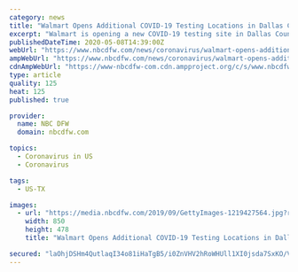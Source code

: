 ```yaml
---
category: news
title: "Walmart Opens Additional COVID-19 Testing Locations in Dallas County"
excerpt: "Walmart is opening a new COVID-19 testing site in Dallas County on Friday. The new site will be located the Walmart parking lot at 9410 Webb Chapel Road. This site will test anyone who meets the CDC,"
publishedDateTime: 2020-05-08T14:39:00Z
webUrl: "https://www.nbcdfw.com/news/coronavirus/walmart-opens-additional-covid-19-testing-locations-in-dallas-county/2366078/"
ampWebUrl: "https://www.nbcdfw.com/news/coronavirus/walmart-opens-additional-covid-19-testing-locations-in-dallas-county/2366078/?amp"
cdnAmpWebUrl: "https://www-nbcdfw-com.cdn.ampproject.org/c/s/www.nbcdfw.com/news/coronavirus/walmart-opens-additional-covid-19-testing-locations-in-dallas-county/2366078/?amp"
type: article
quality: 125
heat: 125
published: true

provider:
  name: NBC DFW
  domain: nbcdfw.com

topics:
  - Coronavirus in US
  - Coronavirus

tags:
  - US-TX

images:
  - url: "https://media.nbcdfw.com/2019/09/GettyImages-1219427564.jpg?resize=850%2C478"
    width: 850
    height: 478
    title: "Walmart Opens Additional COVID-19 Testing Locations in Dallas County"

secured: "laOhjDSHm4QutlaqI34o81iHaTgB5/i0ZnVHV2hRoWHUll1XI0jsda7SxKO/V91Ranfios7fNBSt9wU6C1JAxLaEVjhlLmeHZI4qH5k3ZVkAReR1cAjesaQ0xsqJ3SMdzvzdFqVV9ogNPJZy4x4YuhT2ojX7G1IUdJOy5fDxmmsPhLjCBMM1hlVw5ocjzFvW76LNCrfr/9k5iqbcRNe0QJ/HsJuLaCjxOwDdrhivfkvW7DZ+2AcVNJvlzHjCZRKGyzQfdaB6ngdacBGMZhmYr2XaB3G47VA+OmWitC9Ye6ZO1hzKZBHbnjN/1WT+NCgiPqp9Rqgyn/0A50DSmITMKfxNQmf7n57fGkvVyZ7a2x2fWzfS57Ju4xL52p+llKqXQbhc/Fy29Iw83iJ+ZDHR+wqLx3Z6QhxxTbLnsqf/6hMgNsQwH66VJrgcNq6H29vmKF3hnc5j7KEuYgEhfTW4/vDQ2VjU2T84Cg3AOuYIFUQ=;ZH9qVQyjLythVe5lANydgw=="
---
```



